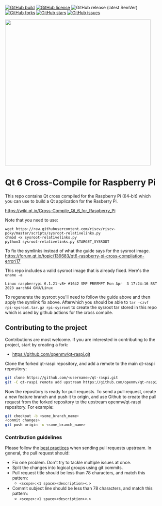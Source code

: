 [![GitHub build](https://github.com/openmv/qt-raspi/actions/workflows/main.yml/badge.svg)](https://github.com/openmv/qt-raspi/actions/workflows/main.yml)
[![GitHub license](https://img.shields.io/github/license/openmv/qt-raspi?label=license%20%E2%9A%96)](https://github.com/openmv/qt-raspi/blob/master/LICENSE)
![GitHub release (latest SemVer)](https://img.shields.io/github/v/release/openmv/qt-raspi?sort=semver)
[![GitHub forks](https://img.shields.io/github/forks/openmv/qt-raspi?color=green)](https://github.com/openmv/qt-raspi/network)
[![GitHub stars](https://img.shields.io/github/stars/openmv/qt-raspi?color=yellow)](https://github.com/openmv/qt-raspi/stargazers)
[![GitHub issues](https://img.shields.io/github/issues/openmv/qt-raspi?color=orange)](https://github.com/openmv/qt-raspi/issues)

<img  width="480" src="https://raw.githubusercontent.com/openmv/openmv-media/master/logos/openmv-logo/logo.png">

# Qt 6 Cross-Compile for Raspberry Pi

This repo contains Qt cross compiled for the Raspberry Pi (64-bit) which you can use to build a Qt application for the Rasberry Pi.

https://wiki.qt.io/Cross-Compile_Qt_6_for_Raspberry_Pi

Note that you need to use:

    wget https://raw.githubusercontent.com/riscv/riscv-poky/master/scripts/sysroot-relativelinks.py
    chmod +x sysroot-relativelinks.py 
    python3 sysroot-relativelinks.py $TARGET_SYSROOT

To fix the symlinks instead of what the guide says for the sysroot image. https://forum.qt.io/topic/139683/qt6-raspberry-pi-cross-compliation-error/17

This repo includes a valid sysroot image that is already fixed. Here's the `uname -a`

    Linux raspberrypi 6.1.21-v8+ #1642 SMP PREEMPT Mon Apr  3 17:24:16 BST 2023 aarch64 GNU/Linux

To regenerate the sysroot you'll need to follow the guide above and then apply the symlink fix above. Afterwhich you should be able to `tar -czvf rpi-sysroot.tar.gz rpi-sysroot` to create the sysroot tar stored in this repo which is used by github actions for the cross compile.

## Contributing to the project

Contributions are most welcome. If you are interested in contributing to the project, start by creating a fork:

* https://github.com/openmv/qt-raspi.git

Clone the forked qt-raspi repository, and add a remote to the main qt-raspi repository:
```bash
git clone https://github.com/<username>/qt-raspi.git
git -C qt-raspi remote add upstream https://github.com/openmv/qt-raspi.git
```

Now the repository is ready for pull requests. To send a pull request, create a new feature branch and push it to origin, and use Github to create the pull request from the forked repository to the upstream openmv/qt-raspi repository. For example:
```bash
git checkout -b <some_branch_name>
<commit changes>
git push origin -u <some_branch_name>
```

### Contribution guidelines
Please follow the [best practices](https://developers.google.com/blockly/guides/modify/contribute/write_a_good_pr) when sending pull requests upstream. In general, the pull request should:
* Fix one problem. Don't try to tackle multiple issues at once.
* Split the changes into logical groups using git commits.
* Pull request title should be less than 78 characters, and match this pattern:
  * `<scope>:<1 space><description><.>`
* Commit subject line should be less than 78 characters, and match this pattern:
  * `<scope>:<1 space><description><.>`
